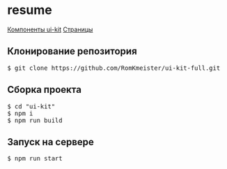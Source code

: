 # resume
<a href="https://romkmeister.github.io/ui-kit-full/dist/index.html">Компоненты ui-kit</a>
<a href="https://romkmeister.github.io/ui-kit-full/dist/main-page.html">Страницы</a>
<h2>Клонирование репозитория</h2>
 <pre>$ git clone https://github.com/RomKmeister/ui-kit-full.git</pre>
<h2>Сборка проекта</h2>
<pre>
$ cd "ui-kit"
$ npm i
$ npm run build</pre>
<h2>Запуск на сервере</h2>
<pre>$ npm run start</pre>
